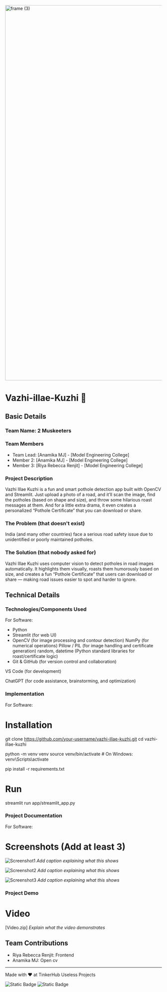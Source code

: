 <img width="3188" height="1202" alt="frame (3)" src="https://github.com/user-attachments/assets/517ad8e9-ad22-457d-9538-a9e62d137cd7" />


# Vazhi-illae-Kuzhi 🎯


## Basic Details
### Team Name: 2 Muskeeters


### Team Members
- Team Lead: [Anamika MJ] - [Model Engineering College]
- Member 2: [Anamika MJ] - [Model Engineering College]
- Member 3: [Riya Rebecca Renjit] - [Model Engineering College]

### Project Description
Vazhi Illae Kuzhi is a fun and smart pothole detection app built with OpenCV and Streamlit. Just upload a photo of a road, and it’ll scan the image, find the potholes (based on shape and size), and throw some hilarious roast messages at them. And for a little extra drama, it even creates a personalized “Pothole Certificate” that you can download or share.

### The Problem (that doesn't exist)
India (and many other countries) face a serious road safety issue due to unidentified or poorly maintained potholes.

### The Solution (that nobody asked for)
Vazhi Illae Kuzhi uses computer vision to detect potholes in road images automatically. It highlights them visually, roasts them humorously based on size, and creates a fun “Pothole Certificate” that users can download or share — making road issues easier to spot and harder to ignore.


## Technical Details
### Technologies/Components Used
For Software:
- Python
- Streamlit (for web UI)
- OpenCV (for image processing and contour detection)
  NumPy (for numerical operations)
  Pillow / PIL (for image handling and certificate generation)
  random, datetime (Python standard libraries for roast/certificate logic)
- Git & GitHub (for version control and collaboration)

VS Code (for development)

ChatGPT (for code assistance, brainstorming, and optimization)


### Implementation
For Software:
# Installation

git clone https://github.com/your-username/vazhi-illae-kuzhi.git
cd vazhi-illae-kuzhi


python -m venv venv
source venv/bin/activate        # On Windows: venv\Scripts\activate


pip install -r requirements.txt


# Run

streamlit run app/streamlit_app.py


### Project Documentation
For Software:

# Screenshots (Add at least 3)
![Screenshot1](8bb8055f-8d2a-41f6-88da-dbd3112fa2da.jpg)
*Add caption explaining what this shows*

![Screenshot2](24563cfe-af87-45a6-941b-6c4ce3011272.jpg)
*Add caption explaining what this shows*

![Screenshot3](6fde09e8-2c83-4f38-8fe4-0a3e566386d6.jpge)
*Add caption explaining what this shows*





### Project Demo
# Video
[Video.zip]
*Explain what the video demonstrates*


## Team Contributions
- Riya Rebecca Renjit: Frontend
- Anamika MJ: Open cv


---
Made with ❤️ at TinkerHub Useless Projects 

![Static Badge](https://img.shields.io/badge/TinkerHub-24?color=%23000000&link=https%3A%2F%2Fwww.tinkerhub.org%2F)
![Static Badge](https://img.shields.io/badge/UselessProjects--25-25?link=https%3A%2F%2Fwww.tinkerhub.org%2Fevents%2FQ2Q1TQKX6Q%2FUseless%2520Projects)




